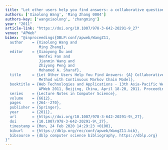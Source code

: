 ```yaml
---
title: "Let other users help you find answers: a collaborative question-answering method with continuous markov chain model"
authors: ['Xiaolong Wang', 'Ming Zhang 0004']
authors-key: ['wangxiaolong', 'zhangming']
year: "2011"
article-link: "https://doi.org/10.1007/978-3-642-20291-9_27"
venue: "APWeb"
bibex: "@inproceedings{DBLP:conf/apweb/WangZ11,
  author    = {Xiaolong Wang and
               Ming Zhang},
  editor    = {Xiaoyong Du and
               Wenfei Fan and
               Jianmin Wang and
               Zhiyong Peng and
               Mohamed A. Sharaf},
  title     = {Let Other Users Help You Find Answers: {A} Collaborative Question-Answering
               Method with Continuous Markov Chain Model},
  booktitle = {Web Technologies and Applications - 13th Asia-Pacific Web Conference,
               APWeb 2011, Beijing, China, April 18-20, 2011. Proceedings},
  series    = {Lecture Notes in Computer Science},
  volume    = {6612},
  pages     = {264--270},
  publisher = {Springer},
  year      = {2011},
  url       = {https://doi.org/10.1007/978-3-642-20291-9\_27},
  doi       = {10.1007/978-3-642-20291-9\_27},
  timestamp = {Mon, 24 Feb 2020 14:29:23 +0100},
  biburl    = {https://dblp.org/rec/conf/apweb/WangZ11.bib},
  bibsource = {dblp computer science bibliography, https://dblp.org}
}"
---
```

